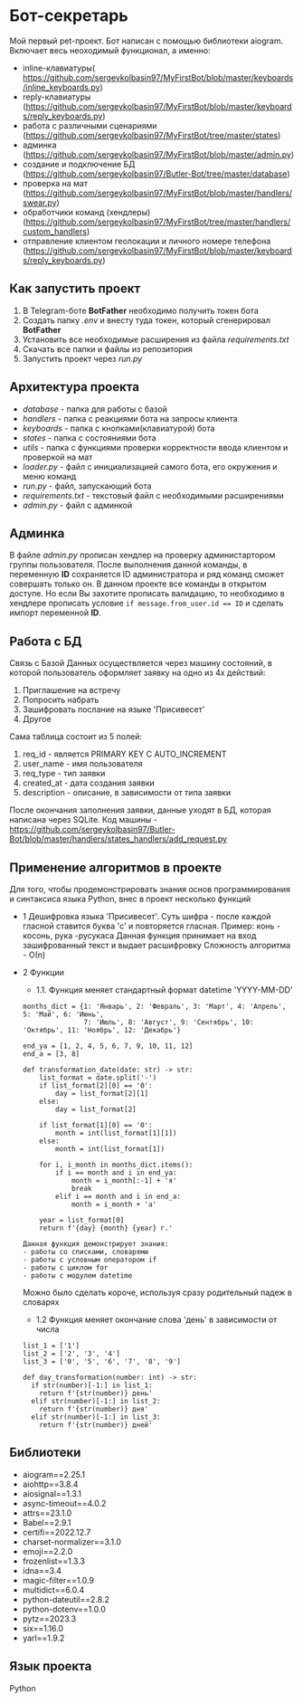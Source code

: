 # Бот-секретарь

Мой первый pet-проект. Бот написан с помощью библиотеки aiogram. Включает весь неоходимый функционал, а именно:

* inline-клавиатуры( https://github.com/sergeykolbasin97/MyFirstBot/blob/master/keyboards/inline_keyboards.py)
* reply-клавиатуры (https://github.com/sergeykolbasin97/MyFirstBot/blob/master/keyboards/reply_keyboards.py)
* работа с различными сценариями (https://github.com/sergeykolbasin97/MyFirstBot/tree/master/states)
* админка (https://github.com/sergeykolbasin97/MyFirstBot/blob/master/admin.py)
* создание и подключение БД (https://github.com/sergeykolbasin97/Butler-Bot/tree/master/database)
* проверка на мат (https://github.com/sergeykolbasin97/MyFirstBot/blob/master/handlers/swear.py)
* обработчики команд (хендлеры)(https://github.com/sergeykolbasin97/MyFirstBot/tree/master/handlers/custom_handlers)
* отправление клиентом геолокации и личного номере телефона (https://github.com/sergeykolbasin97/MyFirstBot/blob/master/keyboards/reply_keyboards.py)

## Как запустить проект

1. В Telegram-боте **BotFather** необходимо получить токен бота
2. Создать папку *.env* и внесту туда токен, который сгенерировал **BotFather**
3. Установить все необходимые расширения из файла *requirements.txt* 
4. Скачать все папки и файлы из репозитория 
5. Запустить проект через *run.py*

## Архитектура проекта 

* *database* - папка для работы с базой
* *handlers* - папка с реакциями бота на запросы клиента
* *keyboards* - папка с кнопками(клавиатурой) бота
* *states* - папка с состояниями бота 
* *utils* - папка с функциями проверки корректности ввода клиентом и проверкой на мат
* *loader.py* - файл с инициализацией самого бота, его окружения и меню команд
* *run.py* - файл, запускающий бота 
* *requirements.txt* - текстовый файл с необходимыми расширениями
* *admin.py* - файл с админкой

## Админка
В файле *admin.py* прописан хендлер на проверку администартором группы пользователя. После выполнения данной команды, в переменную **ID** сохраняется
ID администратора и ряд команд сможет совершать только он. В данном проекте все команды в открытом доступе.
Но если Вы захотите прописать валидацию, то необходимо в хендлере прописать условие `if message.from_user.id == ID` и сделать импорт переменной **ID**.

## Работа с БД
Связь с Базой Данных осуществляется через машину состояний, в которой пользователь оформляет заявку на одно из 4х действий:
1. Приглашение на встречу
2. Попросить набрать
3. Зашифровать послание на языке 'Присивесет'
4. Другое

Сама таблица состоит из 5 полей: 
1. req_id - является PRIMARY KEY С AUTO_INCREMENT
2. user_name - имя пользователя
3. req_type - тип заявки
4. created_at - дата создания заявки
5. description - описание, в зависимости от типа заявки

После окончания заполнения заявки, данные уходят в БД, которая написана через SQLite.
Код машины - https://github.com/sergeykolbasin97/Butler-Bot/blob/master/handlers/states_handlers/add_request.py

## Применение алгоритмов в проекте

Для того, чтобы продемонстрировать знания основ программирования и синтаксиса языка Python, внес в проект несколько функций
* 1 Дешифровка языка 'Присивесет'.
Суть шифра - после каждой гласной ставится буква 'c' и повторяется гласная. 
Пример: конь - косонь, рука -русукаса 
Данная функция принимает на вход зашифрованный текст и выдает расшифровку
Сложность алгоритма - О(n)

* 2 Функции
  + 1.1. Функция меняет стандартный формат datetime 'YYYY-MM-DD'
  ```
  months_dict = {1: 'Январь', 2: 'Февраль', 3: 'Март', 4: 'Апрель', 5: 'Май', 6: 'Июнь',
                 7: 'Июль', 8: 'Август', 9: 'Сентябрь', 10: 'Октябрь', 11: 'Ноябрь', 12: 'Декабрь'}

  end_ya = [1, 2, 4, 5, 6, 7, 9, 10, 11, 12]
  end_a = [3, 8]

  def transformation_date(date: str) -> str:
      list_format = date.split('-')
      if list_format[2][0] == '0':
          day = list_format[2][1]
      else:
          day = list_format[2]

      if list_format[1][0] == '0':
          month = int(list_format[1][1])
      else:
          month = int(list_format[1])

      for i, i_month in months_dict.items():
          if i == month and i in end_ya:
              month = i_month[:-1] + 'я'
              break
          elif i == month and i in end_a:
              month = i_month + 'а'

      year = list_format[0]
      return f'{day} {month} {year} г.'
  ```

      Данная функция демонстрирует знания: 
      - работы со списками, словарями
      - работы с условным оператором if
      - работы с циклом for
      - работы с модулем datetime
  
  
  Можно было сделать короче, используя сразу родительный падеж в словарях 
  
  
  
  + 1.2 Функция меняет окончание слова 'день' в зависимости от числа 
  ```
  list_1 = ['1']
  list_2 = ['2', '3', '4']
  list_3 = ['0', '5', '6', '7', '8', '9']

  def day_transformation(number: int) -> str:
    if str(number)[-1:] in list_1:
      return f'{str(number)} день'
    elif str(number)[-1:] in list_2:
      return f'{str(number)} дня'
    elif str(number)[-1:] in list_3:
      return f'{str(number)} дней'
  ```


## Библиотеки 

* aiogram==2.25.1
* aiohttp==3.8.4
* aiosignal==1.3.1
* async-timeout==4.0.2
* attrs==23.1.0
* Babel==2.9.1
* certifi==2022.12.7
* charset-normalizer==3.1.0
* emoji==2.2.0
* frozenlist==1.3.3
* idna==3.4
* magic-filter==1.0.9
* multidict==6.0.4
* python-dateutil==2.8.2
* python-dotenv==1.0.0
* pytz==2023.3
* six==1.16.0
* yarl==1.9.2

## Язык проекта 
Python 
